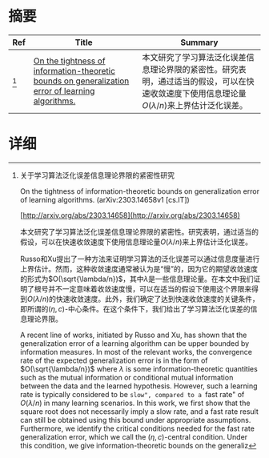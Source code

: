 # 摘要

| Ref | Title | Summary |
| --- | --- | --- |
| [^1] | [On the tightness of information-theoretic bounds on generalization error of learning algorithms.](http://arxiv.org/abs/2303.14658) | 本文研究了学习算法泛化误差信息理论界限的紧密性。研究表明，通过适当的假设，可以在快速收敛速度下使用信息理论量$O(\lambda/n)$来上界估计泛化误差。 |

# 详细

[^1]: 关于学习算法泛化误差信息理论界限的紧密性研究

    On the tightness of information-theoretic bounds on generalization error of learning algorithms. (arXiv:2303.14658v1 [cs.IT])

    [http://arxiv.org/abs/2303.14658](http://arxiv.org/abs/2303.14658)

    本文研究了学习算法泛化误差信息理论界限的紧密性。研究表明，通过适当的假设，可以在快速收敛速度下使用信息理论量$O(\lambda/n)$来上界估计泛化误差。

    

    Russo和Xu提出了一种方法来证明学习算法的泛化误差可以通过信息度量进行上界估计。然而，这种收敛速度通常被认为是“慢”的，因为它的期望收敛速度的形式为$O(\sqrt{\lambda/n})$，其中$\lambda$是一些信息理论量。在本文中我们证明了根号并不一定意味着收敛速度慢，可以在适当的假设下使用这个界限来得到$O(\lambda/n)$的快速收敛速度。此外，我们确定了达到快速收敛速度的关键条件，即所谓的$(\eta,c)$-中心条件。在这个条件下，我们给出了学习算法泛化误差的信息理论界限。

    A recent line of works, initiated by Russo and Xu, has shown that the generalization error of a learning algorithm can be upper bounded by information measures. In most of the relevant works, the convergence rate of the expected generalization error is in the form of $O(\sqrt{\lambda/n})$ where $\lambda$ is some information-theoretic quantities such as the mutual information or conditional mutual information between the data and the learned hypothesis. However, such a learning rate is typically considered to be ``slow", compared to a ``fast rate" of $O(\lambda/n)$ in many learning scenarios. In this work, we first show that the square root does not necessarily imply a slow rate, and a fast rate result can still be obtained using this bound under appropriate assumptions. Furthermore, we identify the critical conditions needed for the fast rate generalization error, which we call the $(\eta,c)$-central condition. Under this condition, we give information-theoretic bounds on the generaliz
    

